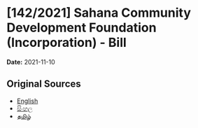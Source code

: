 # [142/2021] Sahana Community Development Foundation (Incorporation) - Bill

**Date:** 2021-11-10

## Original Sources

- [English](https://documents.gov.lk/view/bills/2021/11/142-2021_E.pdf)
- [සිංහල](https://documents.gov.lk/view/bills/2021/11/142-2021_S.pdf)
- [தமிழ்](https://documents.gov.lk/view/bills/2021/11/142-2021_T.pdf)
